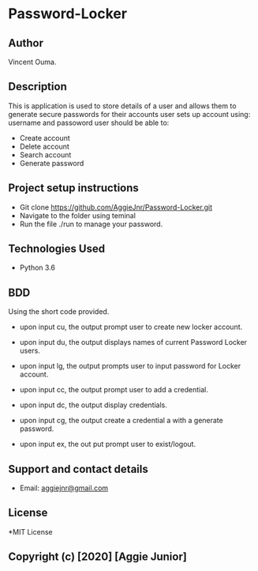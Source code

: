 # Password-Locker 



## **Author**
Vincent Ouma.

## Description

This is application is used to store details of a user and allows them to generate secure passwords for their accounts
user sets up account using: username and passoword
user should be able to:
* Create account
* Delete account
* Search account
* Generate password

## Project setup instructions
- Git clone https://github.com/AggieJnr/Password-Locker.git
- Navigate to the folder using teminal
- Run the file ./run to manage your password.

## Technologies Used
* Python 3.6

## BDD

Using the short code provided.
- upon input cu, the output prompt user to create new locker account.

- upon input du, the output displays names of current Password Locker users.
 
- upon input lg, the output prompts user to input password for Locker account.

- upon input cc, the output prompt user to add a credential.

- upon input dc, the output display credentials.

- upon input cg, the output create a credential a with a generate password.

- upon input ex, the out put prompt user to exist/logout.



## Support and contact details
* Email: aggiejnr@gmail.com

## License
*MIT License

## Copyright (c) [2020] [Aggie Junior]
